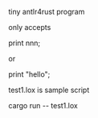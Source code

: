 tiny antlr4rust program

only accepts 

print nnn;

or

print "hello";

test1.lox is sample script

cargo run -- test1.lox
